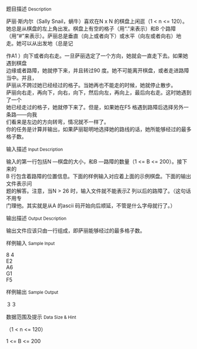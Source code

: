 <div class="panel panel-default">
<div class="area-title">
<span>
题目描述
<small>Description</small>
</span></div>
<div class="panel-body">

<p>萨丽·斯内尔（Sally Snail，蜗牛）喜欢在N x N 的棋盘上闲逛（1 &lt; n &lt;= 120）。<br>她总是从棋盘的左上角出发。棋盘上有空的格子（用“.”来表示）和B 个路障（用“#”来表示）。<span style="">萨丽总是垂直（向上或者向下）或水平（向左或者向右）地走。她可以从出发地（总是记</span></p>
<p>作A1 ）向下或者向右走。一旦萨丽选定了一个方向，她就会一直走下去。如果她遇到棋盘<br>边缘或者路障，她就停下来，并且转过90 度。她不可能离开棋盘，或者走进路障当中。并且，<br>萨丽从不跨过她已经经过的格子。当她再也不能走的时候，她就停止散步。<br>萨丽向右走，再向下，向右，向下，然后向左，再向上，最后向右走。这时她遇到了一个<br>她已经走过的格子，她就停下来了。但是，如果她在F5 格遇到路障后选择另外一条路——向我<br>们看来是左边的方向转弯，情况就不一样了。<br>你的任务是计算并输出，如果萨丽聪明地选择她的路线的话，她所能够经过的最多格子数。</p>

</div>
</div>

<div class="panel panel-default">
<div class="area-title">
<span>
输入描述
<small>Input Description</small>
</span></div>
<div class="panel-body">
<p>输入的第一行包括N —棋盘的大小，和B —路障的数量（1 &lt;= B &lt;= 200）。接下来的<br>B 行包含着路障的位置信息。下面的样例输入对应着上面的示例棋盘。下面的输出文件表示问<br>题的解答。注意，当N &gt; 26 时，输入文件就不能表示Z 列以后的路障了。（这句话不用专<br>门理他。其实就是从A 的ascii 码开始向后顺延，不管是什么字母就行了。）</p>

</div>
</div>
<div  class="panel panel-default">
<div class="area-title">
<span>
输出描述
<small>Output Description</small>
</span></div>
<div class="panel-body">

<p>输出文件应该只由一行组成，即萨丽能够经过的最多格子数。</p>

</div>
</div>


<div class="panel panel-default">
<div class="area-title">
<span>
样例输入
<small>Sample Input</small>
</span></div>
<div class="panel-body">
<p>8 4<br>E2<br>A6<br>G1<br>F5</p>

</div>
</div>

<div class="panel panel-default">
<div class="area-title">
<span>
样例输出
<small>Sample Output</small>
</span></div>
<div class="panel-body">
<p>３３</p>

</div>
</div>

<div class="panel panel-default">
<div class="area-title">
<span>
数据范围及提示
<small>Data Size & Hint</small>
</span></div>
<div class="panel-body">
<p>（1 &lt; n &lt;= 120）</p>
<p>1 &lt;= B &lt;= 200</p>
</div>
</div>